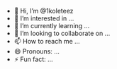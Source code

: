 - 👋 Hi, I’m @1koleteez
- 👀 I’m interested in ...
- 🌱 I’m currently learning ...
- 💞️ I’m looking to collaborate on ...
- 📫 How to reach me ...
- 😄 Pronouns: ...
- ⚡ Fun fact: ...

<!---
1koleteez/1koleteez is a ✨ special ✨ repository because its `README.md` (this file) appears on your GitHub profile.
You can click the Preview link to take a look at your changes.
--->
